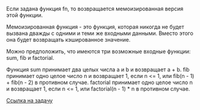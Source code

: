 Если задана функция fn, то возвращается мемоизированная версия этой функции.

Мемоизированная функция - это функция, которая никогда не будет вызвана дважды с одними и теми же входными данными. Вместо этого она будет возвращать кэшированное значение.

Можно предположить, что имеются три возможные входные функции: sum, fib и factorial.

Функция sum принимает два целых числа a и b и возвращает a + b.
fib принимает одно целое число n и возвращает 1, если n <= 1, или fib(n - 1) + fib(n - 2) в противном случае.
factorial принимает одно целое число n и возвращает 1, если n <= 1, или factorial(n - 1) * n в противном случае.

[Ссылка на задачу](https://leetcode.com/problems/memoize/description/?envType=study-plan-v2&envId=30-days-of-javascript)